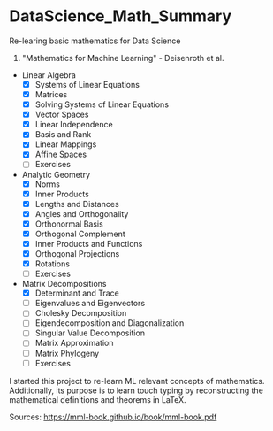 # DataScience_Math_Summary
Re-learing basic mathematics for Data Science

1) "Mathematics for Machine Learning" - Deisenroth et al.
  - Linear Algebra
    - [X] Systems of Linear Equations
    - [X] Matrices
    - [X] Solving Systems of Linear Equations
    - [X] Vector Spaces
    - [X] Linear Independence
    - [X] Basis and Rank
    - [X] Linear Mappings
    - [X] Affine Spaces
    - [ ] Exercises
  - Analytic Geometry
    - [X] Norms
    - [X] Inner Products
    - [X] Lengths and Distances
    - [X] Angles and Orthogonality
    - [X] Orthonormal Basis
    - [X] Orthogonal Complement
    - [X] Inner Products and Functions
    - [X] Orthogonal Projections
    - [X] Rotations
    - [ ] Exercises
  - Matrix Decompositions
    - [X] Determinant and Trace
    - [ ] Eigenvalues and Eigenvectors
    - [ ] Cholesky Decomposition
    - [ ] Eigendecomposition and Diagonalization
    - [ ] Singular Value Decomposition
    - [ ] Matrix Approximation
    - [ ] Matrix Phylogeny
    - [ ] Exercises

I started this project to re-learn ML relevant concepts of mathematics.
Additionally, its purpose is to learn touch typing by reconstructing the
mathematical definitions and theorems in LaTeX.

Sources:
https://mml-book.github.io/book/mml-book.pdf

